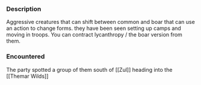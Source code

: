 ### Description
 Aggressive creatures that can shift between common and boar that can use an action to change forms. they have been seen setting up camps and moving in troops.
 You can contract lycanthropy / the boar version from them.
### Encountered
The party spotted a group of them south of [[Zul]] heading into the [[Themar Wilds]] 